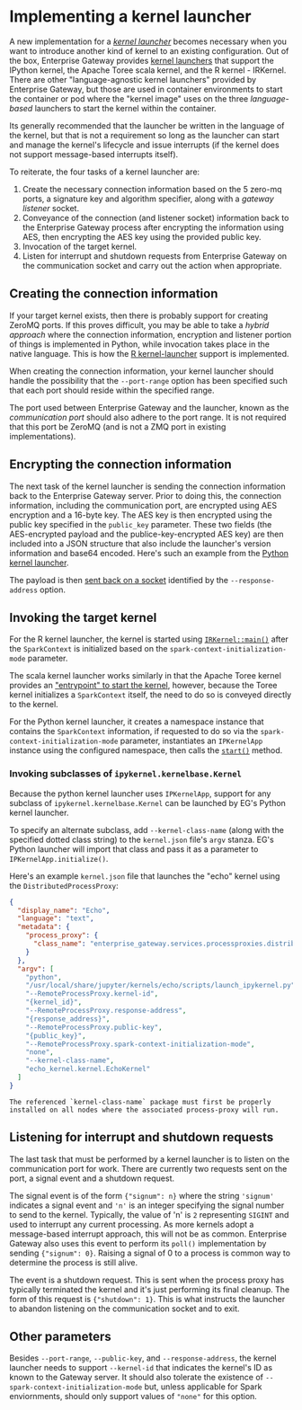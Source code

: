 # Implementing a kernel launcher

A new implementation for a [_kernel launcher_](../contributors/system-architecture.md#kernel-launchers) becomes necessary when you want to introduce another kind of kernel to an existing configuration. Out of the box, Enterprise Gateway provides [kernel launchers](https://github.com/jupyter-server/enterprise_gateway/tree/main/etc/kernel-launchers) that support the IPython kernel, the Apache Toree scala kernel, and the R kernel - IRKernel. There are other "language-agnostic kernel launchers" provided by Enterprise Gateway, but those are used in container environments to start the container or pod where the "kernel image" uses on the three _language-based_ launchers to start the kernel within the container.

Its generally recommended that the launcher be written in the language of the kernel, but that is not a requirement so long as the launcher can start and manage the kernel's lifecycle and issue interrupts (if the kernel does not support message-based interrupts itself).

To reiterate, the four tasks of a kernel launcher are:

1. Create the necessary connection information based on the 5 zero-mq ports, a signature key and algorithm specifier, along with a _gateway listener_ socket.
2. Conveyance of the connection (and listener socket) information back to the Enterprise Gateway process after encrypting the information using AES, then encrypting the AES key using the provided public key.
3. Invocation of the target kernel.
4. Listen for interrupt and shutdown requests from Enterprise Gateway on the communication socket and carry out the action when appropriate.

## Creating the connection information

If your target kernel exists, then there is probably support for creating ZeroMQ ports. If this proves difficult, you may be able to take a _hybrid approach_ where the connection information, encryption and listener portion of things is implemented in Python, while invocation takes place in the native language. This is how the [R kernel-launcher](https://github.com/jupyter-server/enterprise_gateway/tree/main/etc/kernel-launchers/R/scripts) support is implemented.

When creating the connection information, your kernel launcher should handle the possibility that the `--port-range` option has been specified such that each port should reside within the specified range.

The port used between Enterprise Gateway and the launcher, known as the _communication port_ should also adhere to the port range. It is not required that this port be ZeroMQ (and is not a ZMQ port in existing implementations).

## Encrypting the connection information

The next task of the kernel launcher is sending the connection information back to the Enterprise Gateway server. Prior to doing this, the connection information, including the communication port, are encrypted using AES encryption and a 16-byte key. The AES key is then encrypted using the public key specified in the `public_key` parameter. These two fields (the AES-encrypted payload and the publice-key-encrypted AES key) are then included into a JSON structure that also include the launcher's version information and base64 encoded. Here's such an example from the [Python kernel launcher](https://github.com/jupyter-server/enterprise_gateway/blob/54c8e31d9b17418f35454b49db691d2ce5643c22/etc/kernel-launchers/python/scripts/launch_ipykernel.py#L188-L209).

The payload is then [sent back on a socket](https://github.com/jupyter-server/enterprise_gateway/blob/54c8e31d9b17418f35454b49db691d2ce5643c22/etc/kernel-launchers/python/scripts/launch_ipykernel.py#L212-L256) identified by the `--response-address` option.

## Invoking the target kernel

For the R kernel launcher, the kernel is started using [`IRKernel::main()`](https://github.com/jupyter-server/enterprise_gateway/blob/54c8e31d9b17418f35454b49db691d2ce5643c22/etc/kernel-launchers/R/scripts/launch_IRkernel.R#L252) after the `SparkContext` is initialized based on the `spark-context-initialization-mode` parameter.

The scala kernel launcher works similarly in that the Apache Toree kernel provides an ["entrypoint" to start the kernel](https://github.com/jupyter-server/enterprise_gateway/blob/00d7376b932eacd347b3c32c863691bfbad53b86/etc/kernel-launchers/scala/toree-launcher/src/main/scala/launcher/ToreeLauncher.scala#L332), however, because the Toree kernel initializes a `SparkContext` itself, the need to do so is conveyed directly to the kernel.

For the Python kernel launcher, it creates a namespace instance that contains the `SparkContext` information, if requested to do so via the `spark-context-initialization-mode` parameter, instantiates an `IPKernelApp` instance using the configured namespace, then calls the [`start()`](https://github.com/ipython/ipykernel/blob/6f448d280dadbff7245f4b28b5e210c899d79342/ipykernel/kernelapp.py#L694) method.

### Invoking subclasses of `ipykernel.kernelbase.Kernel`

Because the python kernel launcher uses `IPKernelApp`, support for any subclass of `ipykernel.kernelbase.Kernel` can be launched by EG's Python kernel launcher.

To specify an alternate subclass, add `--kernel-class-name` (along with the specified dotted class string) to the `kernel.json` file's `argv` stanza. EG's Python launcher will import that class and pass it as a parameter to `IPKernelApp.initialize()`.

Here's an example `kernel.json` file that launches the "echo" kernel using the `DistributedProcessProxy`:

```JSON
{
  "display_name": "Echo",
  "language": "text",
  "metadata": {
    "process_proxy": {
      "class_name": "enterprise_gateway.services.processproxies.distributed.DistributedProcessProxy"
    }
  },
  "argv": [
    "python",
    "/usr/local/share/jupyter/kernels/echo/scripts/launch_ipykernel.py",
    "--RemoteProcessProxy.kernel-id",
    "{kernel_id}",
    "--RemoteProcessProxy.response-address",
    "{response_address}",
    "--RemoteProcessProxy.public-key",
    "{public_key}",
    "--RemoteProcessProxy.spark-context-initialization-mode",
    "none",
    "--kernel-class-name",
    "echo_kernel.kernel.EchoKernel"
  ]
}
```

```{admonition} Important!
The referenced `kernel-class-name` package must first be properly installed on all nodes where the associated process-proxy will run.
```

## Listening for interrupt and shutdown requests

The last task that must be performed by a kernel launcher is to listen on the communication port for work. There are currently two requests sent on the port, a signal event and a shutdown request.

The signal event is of the form `{"signum": n}` where the string `'signum'` indicates a signal event and `'n'` is an integer specifying the signal number to send to the kernel. Typically, the value of 'n' is `2` representing `SIGINT` and used to interrupt any current processing. As more kernels adopt a message-based interrupt approach, this will not be as common. Enterprise Gateway also uses this event to perform its `poll()` implementation by sending `{"signum": 0}`. Raising a signal of 0 to a process is common way to determine the process is still alive.

The event is a shutdown request. This is sent when the process proxy has typically terminated the kernel and it's just performing its final cleanup. The form of this request is `{"shutdown": 1}`. This is what instructs the launcher to abandon listening on the communication socket and to exit.

## Other parameters

Besides `--port-range`, `--public-key`, and `--response-address`, the kernel launcher needs to support `--kernel-id` that indicates the kernel's ID as known to the Gateway server. It should also tolerate the existence of `--spark-context-initialization-mode` but, unless applicable for Spark enviornments, should only support values of `"none"` for this option.
